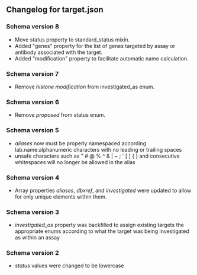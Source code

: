 ## Changelog for target.json

### Schema version 8

* Move status property to standard_status mixin.
* Added "genes" property for the list of genes targeted by assay or antibody associated with the target.
* Added "modification" property to facilitate automatic name calculation.

### Schema version 7

* Remove *histone modification* from investigated_as enum.

### Schema version 6

* Remove *proposed* from status enum.

### Schema version 5

* *aliases* now must be properly namespaced according lab.name:alphanumeric characters with no leading or trailing spaces
* unsafe characters such as " # @ % ^ & | ~ ; ` [ ] { } and consecutive whitespaces will no longer be allowed in the alias

### Schema version 4

* Array properties *aliases*, *dbxref*, and *investigated* were updated to allow for only unique elements within them.

### Schema version 3

* *investigated_as* property was backfilled to assign existing targets the appropriate enums according to what the target was being investigated as within an assay

### Schema version 2

* *status* values were changed to be lowercase
